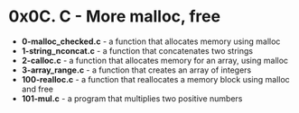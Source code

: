 <h1>0x0C. C - More malloc, free</h1>
<ul>
<li><b>0-malloc_checked.c</b> - a function that allocates memory using malloc</li>
<li><b>1-string_nconcat.c</b> - a function that concatenates two strings</li>
<li><b>2-calloc.c</b> - a function that allocates memory for an array, using malloc</li>
<li><b>3-array_range.c</b> - a function that creates an array of integers</li>
<li><b>100-realloc.c</b> - a function that reallocates a memory block using malloc and free</li>
<li><b>101-mul.c</b> - a program that multiplies two positive numbers</li>
</ul>
